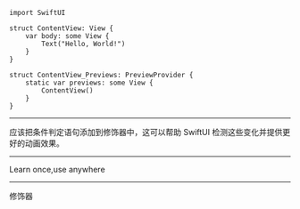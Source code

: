 
```
import SwiftUI

struct ContentView: View {
    var body: some View {
        Text("Hello, World!")
    }
}

struct ContentView_Previews: PreviewProvider {
    static var previews: some View {
        ContentView()
    }
}
```

---

应该把条件判定语句添加到修饰器中，这可以帮助 SwiftUI 检测这些变化并提供更好的动画效果。

---

Learn once,use anywhere

---

修饰器

